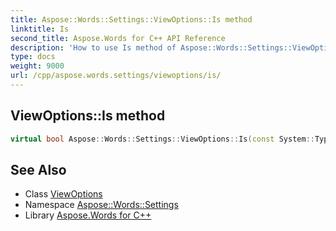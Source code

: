 ```yaml
---
title: Aspose::Words::Settings::ViewOptions::Is method
linktitle: Is
second_title: Aspose.Words for C++ API Reference
description: 'How to use Is method of Aspose::Words::Settings::ViewOptions class in C++.'
type: docs
weight: 9000
url: /cpp/aspose.words.settings/viewoptions/is/
---
```

## ViewOptions::Is method




```cpp
virtual bool Aspose::Words::Settings::ViewOptions::Is(const System::TypeInfo &target) const override
```

## See Also

* Class [ViewOptions](../)
* Namespace [Aspose::Words::Settings](../../)
* Library [Aspose.Words for C++](../../../)
